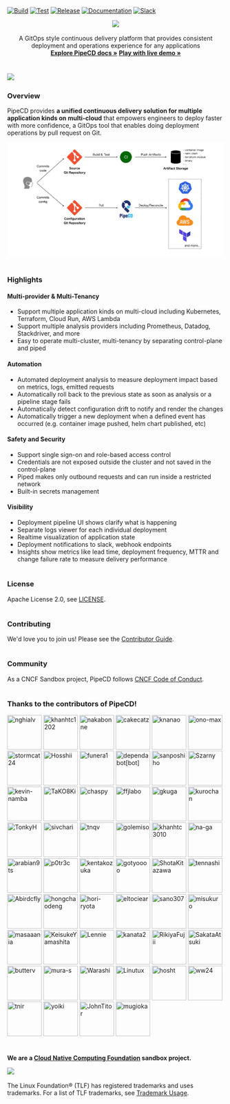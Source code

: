 [![Build](https://github.com/pipe-cd/pipecd/actions/workflows/build.yaml/badge.svg)](https://github.com/pipe-cd/pipecd/actions/workflows/build.yaml)
[![Test](https://github.com/pipe-cd/pipecd/actions/workflows/test.yaml/badge.svg)](https://github.com/pipe-cd/pipecd/actions/workflows/test.yaml)
[![Release](https://img.shields.io/github/v/release/pipe-cd/pipecd?label=Release)](https://github.com/pipe-cd/pipecd/releases/latest)
[![Documentation](https://img.shields.io/badge/Documentation-pipecd-informational.svg)](https://pipecd.dev/docs/)
[![Slack](https://img.shields.io/badge/Slack-%23pipecd-informational.svg)](https://app.slack.com/client/T08PSQ7BQ/C01B27F9T0X)

<p align="center">
  <img src="https://github.com/pipe-cd/pipecd/blob/master/docs/static/images/logo.png" width="180"/>
</p>

<p align="center">
  A GitOps style continuous delivery platform that provides consistent deployment and operations experience for any applications
  <br/>
  <a href="https://pipecd.dev"><strong>Explore PipeCD docs »</strong></a>
  <a href="https://play.pipecd.dev?project=play"><strong>Play with live demo »</strong></a>
</p>

#

![](https://github.com/pipe-cd/pipecd/blob/master/docs/static/images/deployment-details.png)

### Overview

PipeCD provides __a unified continuous delivery solution for multiple application kinds on multi-cloud__ that empowers engineers to deploy faster with more confidence, a GitOps tool that enables doing deployment operations by pull request on Git.

![](https://github.com/pipe-cd/pipecd/blob/master/docs/static/images/pipecd-explanation.png)

#

### Highlights

#### Multi-provider & Multi-Tenancy
- Support multiple application kinds on multi-cloud including Kubernetes, Terraform, Cloud Run, AWS Lambda
- Support multiple analysis providers including Prometheus, Datadog, Stackdriver, and more
- Easy to operate multi-cluster, multi-tenancy by separating control-plane and piped

#### Automation
- Automated deployment analysis to measure deployment impact based on metrics, logs, emitted requests
- Automatically roll back to the previous state as soon as analysis or a pipeline stage fails
- Automatically detect configuration drift to notify and render the changes
- Automatically trigger a new deployment when a defined event has occurred (e.g. container image pushed, helm chart published, etc)

#### Safety and Security
- Support single sign-on and role-based access control
- Credentials are not exposed outside the cluster and not saved in the control-plane
- Piped makes only outbound requests and can run inside a restricted network
- Built-in secrets management

#### Visibility
- Deployment pipeline UI shows clarify what is happening
- Separate logs viewer for each individual deployment
- Realtime visualization of application state
- Deployment notifications to slack, webhook endpoints
- Insights show metrics like lead time, deployment frequency, MTTR and change failure rate to measure delivery performance

#

### License

Apache License 2.0, see [LICENSE](https://github.com/pipe-cd/pipecd/blob/master/LICENSE).

#

### Contributing

We'd love you to join us! Please see the [Contributor Guide](https://pipecd.dev/docs/contribution-guidelines/).

#

### Community

As a CNCF Sandbox project, PipeCD follows [CNCF Code of Conduct](https://github.com/pipe-cd/pipecd/blob/master/CODE_OF_CONDUCT.md).

#

### Thanks to the contributors of PipeCD!

<a href="https://github.com/nghialv"><img src="https://avatars.githubusercontent.com/u/1751755?v=4" title="nghialv" width="80" height="80"></a>
<a href="https://github.com/khanhtc1202"><img src="https://avatars.githubusercontent.com/u/32532742?v=4" title="khanhtc1202" width="80" height="80"></a>
<a href="https://github.com/nakabonne"><img src="https://avatars.githubusercontent.com/u/19730728?v=4" title="nakabonne" width="80" height="80"></a>
<a href="https://github.com/cakecatz"><img src="https://avatars.githubusercontent.com/u/6136383?v=4" title="cakecatz" width="80" height="80"></a>
<a href="https://github.com/knanao"><img src="https://avatars.githubusercontent.com/u/50069775?v=4" title="knanao" width="80" height="80"></a>
<a href="https://github.com/ono-max"><img src="https://avatars.githubusercontent.com/u/59436572?v=4" title="ono-max" width="80" height="80"></a>
<a href="https://github.com/stormcat24"><img src="https://avatars.githubusercontent.com/u/919840?v=4" title="stormcat24" width="80" height="80"></a>
<a href="https://github.com/Hosshii"><img src="https://avatars.githubusercontent.com/u/49914427?v=4" title="Hosshii" width="80" height="80"></a>
<a href="https://github.com/funera1"><img src="https://avatars.githubusercontent.com/u/60760935?v=4" title="funera1" width="80" height="80"></a>
<a href="https://github.com/apps/dependabot"><img src="https://avatars.githubusercontent.com/in/29110?v=4" title="dependabot[bot]" width="80" height="80"></a>
<a href="https://github.com/sanposhiho"><img src="https://avatars.githubusercontent.com/u/44139130?v=4" title="sanposhiho" width="80" height="80"></a>
<a href="https://github.com/Szarny"><img src="https://avatars.githubusercontent.com/u/26561120?v=4" title="Szarny" width="80" height="80"></a>
<a href="https://github.com/kevin-namba"><img src="https://avatars.githubusercontent.com/u/68955641?v=4" title="kevin-namba" width="80" height="80"></a>
<a href="https://github.com/TaKO8Ki"><img src="https://avatars.githubusercontent.com/u/41065217?v=4" title="TaKO8Ki" width="80" height="80"></a>
<a href="https://github.com/chaspy"><img src="https://avatars.githubusercontent.com/u/10370988?v=4" title="chaspy" width="80" height="80"></a>
<a href="https://github.com/ffjlabo"><img src="https://avatars.githubusercontent.com/u/40124947?v=4" title="ffjlabo" width="80" height="80"></a>
<a href="https://github.com/gkuga"><img src="https://avatars.githubusercontent.com/u/33643470?v=4" title="gkuga" width="80" height="80"></a>
<a href="https://github.com/kurochan"><img src="https://avatars.githubusercontent.com/u/591247?v=4" title="kurochan" width="80" height="80"></a>
<a href="https://github.com/TonkyH"><img src="https://avatars.githubusercontent.com/u/50762864?v=4" title="TonkyH" width="80" height="80"></a>
<a href="https://github.com/sivchari"><img src="https://avatars.githubusercontent.com/u/55221074?v=4" title="sivchari" width="80" height="80"></a>
<a href="https://github.com/tnqv"><img src="https://avatars.githubusercontent.com/u/23372024?v=4" title="tnqv" width="80" height="80"></a>
<a href="https://github.com/golemiso"><img src="https://avatars.githubusercontent.com/u/3282656?v=4" title="golemiso" width="80" height="80"></a>
<a href="https://github.com/khanhtc3010"><img src="https://avatars.githubusercontent.com/u/9603918?v=4" title="khanhtc3010" width="80" height="80"></a>
<a href="https://github.com/na-ga"><img src="https://avatars.githubusercontent.com/u/537006?v=4" title="na-ga" width="80" height="80"></a>
<a href="https://github.com/arabian9ts"><img src="https://avatars.githubusercontent.com/u/24448137?v=4" title="arabian9ts" width="80" height="80"></a>
<a href="https://github.com/p0tr3c"><img src="https://avatars.githubusercontent.com/u/12850042?v=4" title="p0tr3c" width="80" height="80"></a>
<a href="https://github.com/kentakozuka"><img src="https://avatars.githubusercontent.com/u/16733673?v=4" title="kentakozuka" width="80" height="80"></a>
<a href="https://github.com/gotyoooo"><img src="https://avatars.githubusercontent.com/u/6133219?v=4" title="gotyoooo" width="80" height="80"></a>
<a href="https://github.com/ShotaKitazawa"><img src="https://avatars.githubusercontent.com/u/19530785?v=4" title="ShotaKitazawa" width="80" height="80"></a>
<a href="https://github.com/tennashi"><img src="https://avatars.githubusercontent.com/u/10219626?v=4" title="tennashi" width="80" height="80"></a>
<a href="https://github.com/Abirdcfly"><img src="https://avatars.githubusercontent.com/u/5100555?v=4" title="Abirdcfly" width="80" height="80"></a>
<a href="https://github.com/hongchaodeng"><img src="https://avatars.githubusercontent.com/u/920884?v=4" title="hongchaodeng" width="80" height="80"></a>
<a href="https://github.com/hori-ryota"><img src="https://avatars.githubusercontent.com/u/2936501?v=4" title="hori-ryota" width="80" height="80"></a>
<a href="https://github.com/eltociear"><img src="https://avatars.githubusercontent.com/u/22633385?v=4" title="eltociear" width="80" height="80"></a>
<a href="https://github.com/sano307"><img src="https://avatars.githubusercontent.com/u/12808316?v=4" title="sano307" width="80" height="80"></a>
<a href="https://github.com/misukuro"><img src="https://avatars.githubusercontent.com/u/1040546?v=4" title="misukuro" width="80" height="80"></a>
<a href="https://github.com/masaaania"><img src="https://avatars.githubusercontent.com/u/2755429?v=4" title="masaaania" width="80" height="80"></a>
<a href="https://github.com/KeisukeYamashita"><img src="https://avatars.githubusercontent.com/u/23056537?v=4" title="KeisukeYamashita" width="80" height="80"></a>
<a href="https://github.com/Lennie"><img src="https://avatars.githubusercontent.com/u/330102?v=4" title="Lennie" width="80" height="80"></a>
<a href="https://github.com/kanata2"><img src="https://avatars.githubusercontent.com/u/7460883?v=4" title="kanata2" width="80" height="80"></a>
<a href="https://github.com/RikiyaFujii"><img src="https://avatars.githubusercontent.com/u/23261497?v=4" title="RikiyaFujii" width="80" height="80"></a>
<a href="https://github.com/SakataAtsuki"><img src="https://avatars.githubusercontent.com/u/58636635?v=4" title="SakataAtsuki" width="80" height="80"></a>
<a href="https://github.com/butterv"><img src="https://avatars.githubusercontent.com/u/15773082?v=4" title="butterv" width="80" height="80"></a>
<a href="https://github.com/mura-s"><img src="https://avatars.githubusercontent.com/u/4702673?v=4" title="mura-s" width="80" height="80"></a>
<a href="https://github.com/Warashi"><img src="https://avatars.githubusercontent.com/u/3600530?v=4" title="Warashi" width="80" height="80"></a>
<a href="https://github.com/Linutux"><img src="https://avatars.githubusercontent.com/u/435352?v=4" title="Linutux" width="80" height="80"></a>
<a href="https://github.com/hosht"><img src="https://avatars.githubusercontent.com/u/3858627?v=4" title="hosht" width="80" height="80"></a>
<a href="https://github.com/ww24"><img src="https://avatars.githubusercontent.com/u/695166?v=4" title="ww24" width="80" height="80"></a>
<a href="https://github.com/tnir"><img src="https://avatars.githubusercontent.com/u/10229505?v=4" title="tnir" width="80" height="80"></a>
<a href="https://github.com/yoiki"><img src="https://avatars.githubusercontent.com/u/39365493?v=4" title="yoiki" width="80" height="80"></a>
<a href="https://github.com/JohnTitor"><img src="https://avatars.githubusercontent.com/u/25030997?v=4" title="JohnTitor" width="80" height="80"></a>
<a href="https://github.com/mugioka"><img src="https://avatars.githubusercontent.com/u/62197019?v=4" title="mugioka" width="80" height="80"></a>

#

**We are a [Cloud Native Computing Foundation](https://cncf.io/) sandbox project.**

<img src="https://www.cncf.io/wp-content/uploads/2022/07/cncf-color-bg.svg" width=300 />

The Linux Foundation® (TLF) has registered trademarks and uses trademarks. For a list of TLF trademarks, see [Trademark Usage](https://www.linuxfoundation.org/trademark-usage/).
